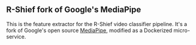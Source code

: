 ## R-Shief fork of Google's MediaPipe
This is the feature extractor for the R-Shief video classifier pipeline. It's a fork of Google's open source [MediaPipe](https://github.com/google/mediapipe), modified as a Dockerized micro-service.
